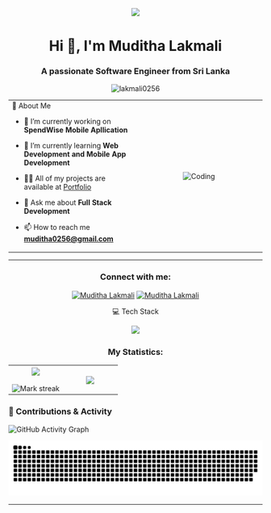<p align="center" ><img  src = "https://github.com/7oSkaaa/7oSkaaa/blob/main/Images/about_me.gif?raw=true" width = 100px></p>
<h1 align="center">Hi 👋, I'm Muditha Lakmali</h1>
<h3 align="center">A passionate Software Engineer from Sri Lanka</h3>


<p align="center"> <img src="https://komarev.com/ghpvc/?username=lakmali0256&label=Profile%20views&color=0e75b6&style=flat" alt="lakmali0256" /> </p>

<table>
  <td>
🧠 About Me

- 🔭 I’m currently working on **SpendWise Mobile Apllication**

- 🌱 I’m currently learning **Web Development and Mobile App Development**

- 👨‍💻 All of my projects are available at [Portfolio]()

- 💬 Ask me about **Full Stack Development**

- 📫 How to reach me **muditha0256@gmail.com**

</td>
<td width="50%" align="center">
  <img align="center" alt="Coding" width="450" src="https://repository-images.githubusercontent.com/588181932/e36ec678-7984-4cdd-8e4c-a3932772ff8e">
  </td>
</tr>
</table>

---

<h3 align="center">Connect with me:</h3>
<p align="center">
<a href="www.linkedin.com/in/muditha-lakmali" target="blank"><img align="center" src="https://raw.githubusercontent.com/rahuldkjain/github-profile-readme-generator/master/src/images/icons/Social/linked-in-alt.svg" alt="Muditha Lakmali" height="30" width="40" /></a>
<a href="" target="blank"><img align="center" src="https://raw.githubusercontent.com/rahuldkjain/github-profile-readme-generator/master/src/images/icons/Social/facebook.svg" alt="Muditha Lakmali" height="30" width="40" /></a>
</p>

<p align="center"> 💻 Tech Stack</p>

<p align="center">
  <img src="https://skillicons.dev/icons?i=react,nodejs,flutter,python,mongodb,mysql,js,ts,git,github" />
</p>

<h3 align="center">My Statistics:</h3>
<p align="center">
<table align="center">
<tr border="none">
<td width="50%" align="center">
  
  <img  align="center"  src="https://github-readme-stats.vercel.app/api?username=lakmali0256&theme=dark&show_icons=true&count_private=true" />
  <br></br>
  <img  title="🔥 Get streak stats for your profile at git.io/streak-stats" alt="Mark streak" src="https://github-readme-streak-stats.herokuapp.com/?user=lakmali0256&theme=dark&hide_border=false" /> 
</td>
<td width="50%" align="center">

  <img  align="center"  src="https://github-readme-stats.anuraghazra1.vercel.app/api/top-langs/?username=lakmali0256&theme=dark&hide_border=false&no-bg=true&no-frame=true&langs_count=10"/>
  
  </td>
</tr>
</table>

### 🚀 Contributions & Activity

![GitHub Activity Graph](https://github-readme-activity-graph.vercel.app/graph?username=lakmali0256&theme=github-compact)

<picture>
  <source media="(prefers-color-scheme: dark)" srcset="https://raw.githubusercontent.com/NalakaDineshSamarasingha/nalakadineshsamarasingha/output/github-snake-dark.svg" />
  <source media="(prefers-color-scheme: light)" srcset="https://raw.githubusercontent.com/NalakaDineshSamarasingha/nalakadineshsamarasingha/output/github-snake.svg" />
  <img alt="github-snake" src="https://raw.githubusercontent.com/NalakaDineshSamarasingha/nalakadineshsamarasingha/output/github-snake.svg" />
</picture>

---
